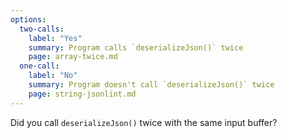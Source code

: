 ```yaml
---
options:
  two-calls:
    label: "Yes"
    summary: Program calls `deserializeJson()` twice
    page: array-twice.md
  one-call:
    label: "No"
    summary: Program doesn't call `deserializeJson()` twice
    page: string-jsonlint.md
---
```


Did you call `deserializeJson()` twice with the same input buffer?
